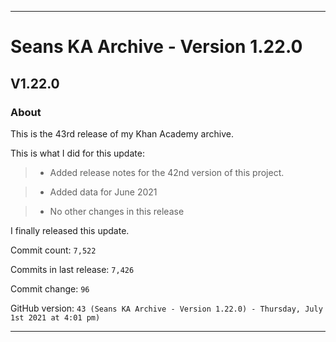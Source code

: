 ***

# Seans KA Archive - Version 1.22.0

## V1.22.0

### About

This is the 43rd release of my Khan Academy archive.

This is what I did for this update:

> * Added release notes for the 42nd version of this project.

> * Added data for June 2021

> * No other changes in this release

I finally released this update.

Commit count: `7,522`

Commits in last release: `7,426`

Commit change: `96`

GitHub version: `43 (Seans KA Archive - Version 1.22.0) - Thursday, July 1st 2021 at 4:01 pm)`

***
